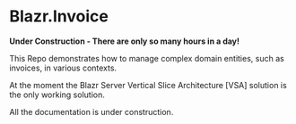 # Blazr.Invoice

**Under Construction - There are only so many hours in a day!**

This Repo demonstrates how to manage complex domain entities, such as invoices, in various contexts.

At the moment the Blazr Server Vertical Slice Architecture [VSA] solution is the only working solution.

All the documentation is under construction.

